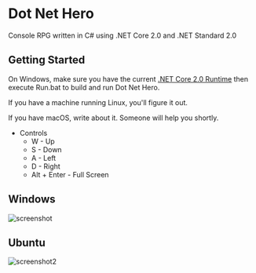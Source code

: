 # Dot Net Hero

Console RPG written in C# using .NET Core 2.0 and .NET Standard 2.0 
  
## Getting Started

On Windows, make sure you have the current [.NET Core 2.0 Runtime](https://www.microsoft.com/net/download/windows "Microsoft .NET Downloads") then  
execute Run.bat to build and run Dot Net Hero. 
  
If you have a machine running Linux, you'll figure it out.

If you have macOS, write about it. Someone will help you shortly.

* Controls
    * W - Up
    * S - Down
    * A - Left
    * D - Right
    * Alt + Enter - Full Screen
      
        
## Windows
![screenshot]

## Ubuntu
![screenshot2]

[screenshot]: https://image.prntscr.com/image/2aWen4iPTJ6__5w_vvH1sA.png
[screenshot2]: https://image.prntscr.com/image/951tS9fNTSq34AFXCV0-BQ.png
